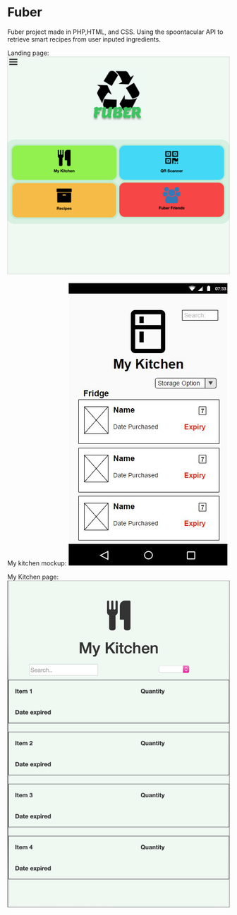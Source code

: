 # Fuber
Fuber project made in PHP,HTML, and CSS.  Using the spoontacular API to retrieve smart recipes from user inputed ingredients.  


Landing page:
![Alt text](/screenshots/Landingpage.png?raw=true "Landing Page")

My kitchen mockup:
![Alt text](/screenshots/MyKitchenmockup.JPG?raw=true "My Kitchen mockup")


My Kitchen page:
![Alt text](/screenshots/MyKitchen.png?raw=true "My Kitchen")



